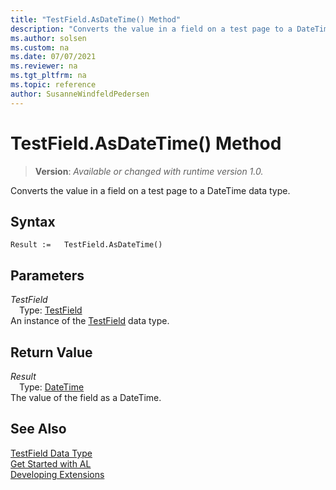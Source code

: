 ```yaml
---
title: "TestField.AsDateTime() Method"
description: "Converts the value in a field on a test page to a DateTime data type."
ms.author: solsen
ms.custom: na
ms.date: 07/07/2021
ms.reviewer: na
ms.tgt_pltfrm: na
ms.topic: reference
author: SusanneWindfeldPedersen
---
```

[//]: # (START>DO_NOT_EDIT)
[//]: # (IMPORTANT:Do not edit any of the content between here and the END>DO_NOT_EDIT.)
[//]: # (Any modifications should be made in the .xml files in the ModernDev repo.)
# TestField.AsDateTime() Method
> **Version**: _Available or changed with runtime version 1.0._

Converts the value in a field on a test page to a DateTime data type.


## Syntax
```AL
Result :=   TestField.AsDateTime()
```

## Parameters
*TestField*  
&emsp;Type: [TestField](testfield-data-type.md)  
An instance of the [TestField](testfield-data-type.md) data type.  

## Return Value
*Result*  
&emsp;Type: [DateTime](../datetime/datetime-data-type.md)  
The value of the field as a DateTime.


[//]: # (IMPORTANT: END>DO_NOT_EDIT)
## See Also
[TestField Data Type](testfield-data-type.md)  
[Get Started with AL](../../devenv-get-started.md)  
[Developing Extensions](../../devenv-dev-overview.md)